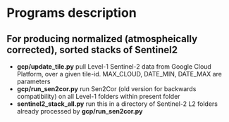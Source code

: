 # Programs description
## For producing normalized (atmospheically corrected), sorted stacks of Sentinel2
* **gcp/update_tile.py** pull Level-1 Sentinel-2 data from Google Cloud Platform, over a given tile-id. MAX_CLOUD, DATE_MIN, DATE_MAX are parameters
* **gcp/run_sen2cor.py** run Sen2Cor (old version for backwards compatibility) on all Level-1 folders within present folder
* **sentinel2_stack_all.py** run this in a directory of Sentinel-2 L2 folders already processed by **gcp/run_sen2cor.py**

